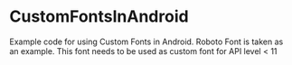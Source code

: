 CustomFontsInAndroid
====================

Example code for using Custom Fonts in Android. Roboto Font is taken as an example. This font needs to be used as custom font for API level &lt; 11
 
